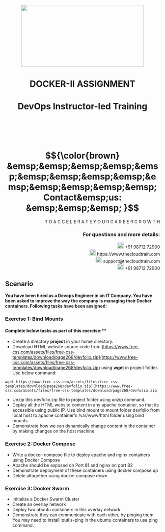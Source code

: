 <div align="center">
<img src=https://static.wixstatic.com/media/1c706c_a5df0ad56f894928bf858a74ba744b32~mv2.png/v1/fit/w_2500,h_1330,al_c/1c706c_a5df0ad56f894928bf858a74ba744b32~mv2.png width="400" height="200">
 </div>

# <div align="center"> DOCKER-II ASSIGNMENT </p>

# <div align="center"> DevOps Instructor-led Training </div>

<br />

<br />

<br />

<br />

# $${\color{brown} &emsp;&emsp;&emsp;&emsp;&emsp;&emsp;&emsp;&emsp;&emsp;&emsp;&emsp;&emsp;&emsp;&emsp; Contact&emsp;us: &emsp;&emsp;&emsp; }$$

<div align="right"> T O A C C E L E R A T E Y O U R C A R E E R G R O W T H </div>

### <div align="right"> For questions and more details: </div>

<div align="right"> <img src=https://w7.pngwing.com/pngs/759/922/png-transparent-telephone-logo-iphone-telephone-call-smartphone-phone-electronics-text-trademark-thumbnail.png width="20" height="20"> +91 98712 72900 </div>

<div align="right"> <img src=https://pbs.twimg.com/profile_images/1450734615946219520/jmBHQRRa_400x400.jpg width="20" height="20"> https://www.thecloudtrain.com </div>

<div align="right"> <img src=https://icons.iconarchive.com/icons/martz90/circle/512/email-icon.png width="20" height="20"> support@thecloudtrain.com </div>

<div align="right"> <img src=https://png.pngtree.com/png-vector/20221018/ourmid/pngtree-whatsapp-icon-png-image_6315990.png width="20" height="20"> +91 98712 72900 </div>

## Scenario
**You have been hired as a Devops Engineer in an IT Company. You have been asked to improve the way the company is managing their Docker containers. Following tasks have been assigned:**

### Exercise 1: Bind Mounts

#### Complete below tasks as part of this exercise:**

* Create a directory **project** in your home directory.
* Download HTML website source code from [https://www.free-css.com/assets/files/free-css-templates/download/page268/devfolio.zip](https://www.free-css.com/assets/files/free-css-templates/download/page268/devfolio.zip) using **wget** in project folder. Use below command:

`wget https://www.free-css.com/assets/files/free-css-templates/download/page268/devfolio.zip](https://www.free-css.com/assets/files/free-css-templates/download/page268/devfolio.zip`

* Unzip this devfolio.zip file to project folder using unzip command.
* Deploy all the HTML website content in any apache container, so that its accessible using public IP. Use bind mount to mount folder devfolio from local host to apache container's /var/www/html folder using bind mounts.
* Demonstrate how we can dynamically change content in the container by making changes on the host machine

### Exercise 2: Docker Compose

* Write a docker-compose file to deploy apache and nginx containers using Docker Compose
* Apache should be exposed on Port 81 and nginx on port 82
* Demonstrate deployment of these containers using docker compose up
* Delete altogether using docker compose down

### Exercise 3: Docker Swarm

* Initialize a Docker Swarm Cluster
* Create an overlay network
* Deploy two ubuntu containers in this overlay network.
* Demonstrate they can communicate with each other, by pinging them. You may need to install iputils-ping in the ubuntu containers to use ping command.
